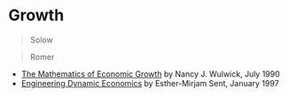 # Growth

> Solow

> Romer

* [The Mathematics of Economic Growth](http://www.levyinstitute.org/pubs/wp38.pdf) by Nancy J. Wulwick, July 1990
* [Engineering Dynamic Economics](https://doi.org/10.1215/00182702-1997-suppl_1009) by Esther-Mirjam Sent, January 1997
